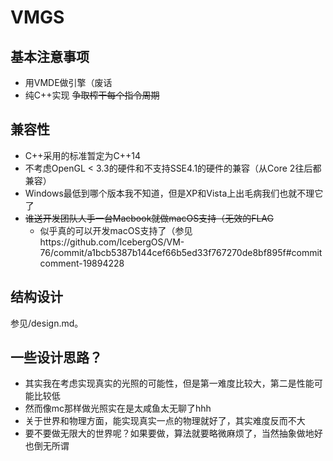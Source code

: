 VMGS
====

## 基本注意事项
- 用VMDE做引擎（废话
- 纯C++实现 ~~争取榨干每个指令周期~~

## 兼容性
- C++采用的标准暂定为C++14
- 不考虑OpenGL < 3.3的硬件和不支持SSE4.1的硬件的兼容（从Core 2往后都兼容）
- Windows最低到哪个版本我不知道，但是XP和Vista上出毛病我们也就不理它了
- ~~谁送开发团队人手一台Macbook就做macOS支持（无效的FLAG~~
	- 似乎真的可以开发macOS支持了（参见https://github.com/IcebergOS/VM-76/commit/a1bcb5387b144cef66b5ed33f767270de8bf895f#commitcomment-19894228

## 结构设计
参见/design.md。

## 一些设计思路？
- 其实我在考虑实现真实的光照的可能性，但是第一难度比较大，第二是性能可能比较低
- 然而像mc那样做光照实在是太咸鱼太无聊了hhh
- 关于世界和物理方面，能实现真实一点的物理就好了，其实难度反而不大
- 要不要做无限大的世界呢？如果要做，算法就要略微麻烦了，当然抽象做地好也倒无所谓
